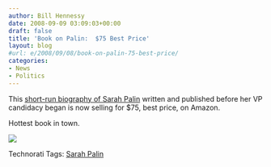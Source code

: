 ```yaml
---
author: Bill Hennessy
date: 2008-09-09 03:09:03+00:00
draft: false
title: 'Book on Palin:  $75 Best Price'
layout: blog
#url: e/2008/09/08/book-on-palin-75-best-price/
categories:
- News
- Politics
---
```


This [short-run biography of Sarah Palin](https://www.amazon.com/Sarah-Hockey-Alaskas-Political-Establishment/dp/0979047080?&camp=212361&linkCode=wey&tag=hennesssview-20&creative=380729) written and published before her VP candidacy began is now selling for $75, best price, on Amazon.

 

Hottest book in town.

 

[![](https://ecx.images-amazon.com/images/I/51I7raBM8SL._SL500_AA240_.jpg)
](https://ecx.images-amazon.com/images/I/51I7raBM8SL._SL500_AA240_.jpg)

 

Technorati Tags: [Sarah Palin](https://technorati.com/tags/Sarah%20Palin)
